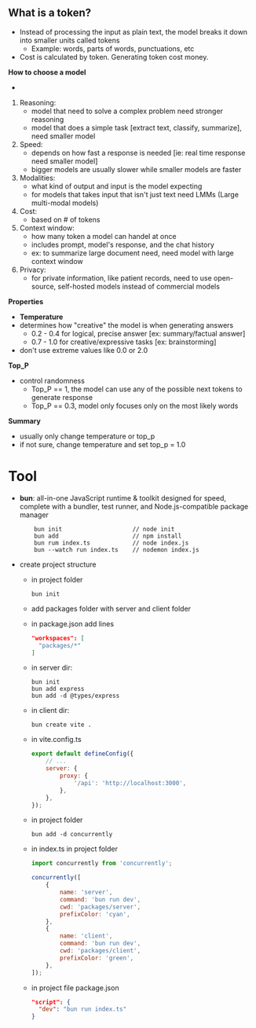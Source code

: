 ## **What is a token?**

-   Instead of processing the input as plain text, the model breaks it down into
    smaller units called tokens
    -   Example: words, parts of words, punctuations, etc
-   Cost is calculated by token. Generating token cost money.

**How to choose a model**

-

1. Reasoning:
    - model that need to solve a complex problem need stronger reasoning
    - model that does a simple task [extract text, classify, summarize], need
      smaller model
2. Speed:
    - depends on how fast a response is needed [ie: real time response need
      smaller model]
    - bigger models are usually slower while smaller models are faster
3. Modalities:
    - what kind of output and input is the model expecting
    - for models that takes input that isn't just text need LMMs (Large
      multi-modal models)
4. Cost:
    - based on # of tokens
5. Context window:
    - how many token a model can handel at once
    - includes prompt, model's response, and the chat history
    - ex: to summarize large document need, need model with large context window
6. Privacy:
    - for private information, like patient records, need to use open-source,
      self-hosted models instead of commercial models

**Properties**

-   **Temperature**
-   determines how "creative" the model is when generating answers
    -   0.2 - 0.4 for logical, precise answer [ex: summary/factual answer]
    -   0.7 - 1.0 for creative/expressive tasks [ex: brainstorming]
-   don't use extreme values like 0.0 or 2.0

**Top_P**

-   control randomness
    -   Top_P == 1, the model can use any of the possible next tokens to
        generate response
    -   Top_P == 0.3, model only focuses only on the most likely words

**Summary**

-   usually only change temperature or top_p
-   if not sure, change temperature and set top_p = 1.0

# Tool

-   **bun**: all-in-one JavaScript runtime & toolkit designed for speed,
    complete with a bundler, test runner, and Node.js-compatible package manager
    ```
        bun init                    // node init
        bun add                     // npm install
        bun rum index.ts            // node index.js
        bun --watch run index.ts    // nodemon index.js
    ```
-   create project structure

    -   in project folder
        ```
        bun init
        ```
    -   add packages folder with server and client folder
    -   in package.json add lines
        ```json
        "workspaces": [
          "packages/*"
        ]
        ```
    -   in server dir:
        ```
        bun init
        bun add express
        bun add -d @types/express
        ```
    -   in client dir:
        ```
        bun create vite .
        ```
    -   in vite.config.ts
        ```js
        export default defineConfig({
            // ...
            server: {
                proxy: {
                    '/api': 'http://localhost:3000',
                },
            },
        });
        ```
    -   in project folder
        ```
        bun add -d concurrently
        ```
    -   in index.ts in project folder

        ```js
        import concurrently from 'concurrently';

        concurrently([
            {
                name: 'server',
                command: 'bun run dev',
                cwd: 'packages/server',
                prefixColor: 'cyan',
            },
            {
                name: 'client',
                command: 'bun run dev',
                cwd: 'packages/client',
                prefixColor: 'green',
            },
        ]);
        ```

    -   in project file package.json
        ```json
        "script": {
          "dev": "bun run index.ts"
        }
        ```
